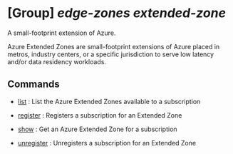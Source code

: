 # [Group] _edge-zones extended-zone_

A small-footprint extension of Azure.

Azure Extended Zones are small-footprint extensions of Azure placed in metros, industry centers, or a specific jurisdiction to serve low latency and/or data residency workloads.

## Commands

- [list](/Commands/edge-zones/extended-zone/_list.md)
: List the Azure Extended Zones available to a subscription

- [register](/Commands/edge-zones/extended-zone/_register.md)
: Registers a subscription for an Extended Zone

- [show](/Commands/edge-zones/extended-zone/_show.md)
: Get an Azure Extended Zone for a subscription

- [unregister](/Commands/edge-zones/extended-zone/_unregister.md)
: Unregisters a subscription for an Extended Zone
